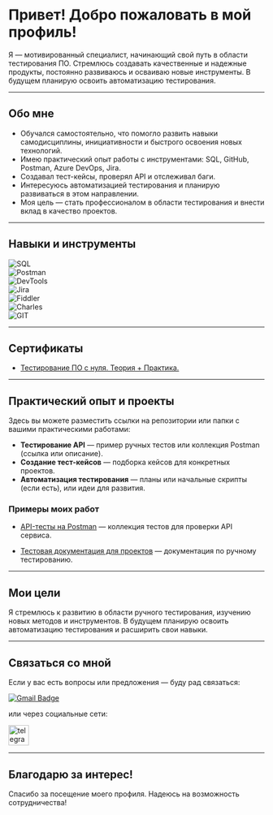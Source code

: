 # Привет! Добро пожаловать в мой профиль!

Я — мотивированный специалист, начинающий свой путь в области тестирования ПО. Стремлюсь создавать качественные и надежные продукты, постоянно развиваюсь и осваиваю новые инструменты. В будущем планирую освоить автоматизацию тестирования.

---

## Обо мне

- Обучался самостоятельно, что помогло развить навыки самодисциплины, инициативности и быстрого освоения новых технологий.  
- Имею практический опыт работы с инструментами: SQL, GitHub, Postman, Azure DevOps, Jira.  
- Создавал тест-кейсы, проверял API и отслеживал баги.  
- Интересуюсь автоматизацией тестирования и планирую развиваться в этом направлении.  
- Моя цель — стать профессионалом в области тестирования и внести вклад в качество проектов.

---

## Навыки и инструменты

![SQL](https://img.shields.io/badge/-SQL-ffffff?style=for-the-badge&logo=mysql&logoColor=4479A1)  
![Postman](https://img.shields.io/badge/-Postman-ffffff?style=for-the-badge&logo=postman&logoColor=FF6C37)  
![DevTools](https://img.shields.io/badge/-DevTools-ffffff?style=for-the-badge&logo=googlechrome&logoColor=4285F4)  
![Jira](https://img.shields.io/badge/-Jira-ffffff?style=for-the-badge&logo=jira&logoColor=0052CC)  
![Fiddler](https://img.shields.io/badge/-Fiddler-ffffff?style=for-the-badge&logo=fiddler&logoColor=FF6600)  
![Charles](https://img.shields.io/badge/-Charles%20Proxy-ffffff?style=for-the-badge)  
![GIT](https://img.shields.io/badge/-GIT-ffffff?style=for-the-badge&logo=git&logoColor=F05032)

---

## Сертификаты

- [Тестирование ПО с нуля. Теория + Практика.](https://stepik.org/cert/2836210)

---

## Практический опыт и проекты

Здесь вы можете разместить ссылки на репозитории или папки с вашими практическими работами:

- **Тестирование API** — пример ручных тестов или коллекция Postman (ссылка или описание).  
- **Создание тест-кейсов** — подборка кейсов для конкретных проектов.  
- **Автоматизация тестирования** — планы или начальные скрипты (если есть), или идеи для развития.

### Примеры моих работ

- [API-тесты на Postman](https://github.com/C3U3/C3U3/tree/5fee5421903f6f40460fb14ae93814f05ff2083e/API_Postman) — коллекция тестов для проверки API сервиса.  

- [Тестовая документация для проектов](https://github.com/C3U3/C3U3/tree/66b363a87a9c9c9a46d3d5dd6b7195517b1cd3c8/TestDocs) — документация по ручному тестированию.

---

## Мои цели

Я стремлюсь к развитию в области ручного тестирования, изучению новых методов и инструментов. В будущем планирую освоить автоматизацию тестирования и расширить свои навыки.

---

## Связаться со мной

Если у вас есть вопросы или предложения — буду рад связаться:

[![Gmail Badge](https://img.shields.io/badge/-Gmail-red?style=flat&logo=Gmail&logoColor=white)](mailto:skymowan@gmail.com)

или через социальные сети:

<div style="margin-top:10px;">
  <a href="https://t.me/C3R_U3D" target="_blank" style="display:inline-block;">
    <img src="https://cdn-icons-png.flaticon.com/512/2111/2111646.png" width="40" height="40" alt="telegram" />
  </a>
</div>

---

## Благодарю за интерес!

Спасибо за посещение моего профиля. Надеюсь на возможность сотрудничества!